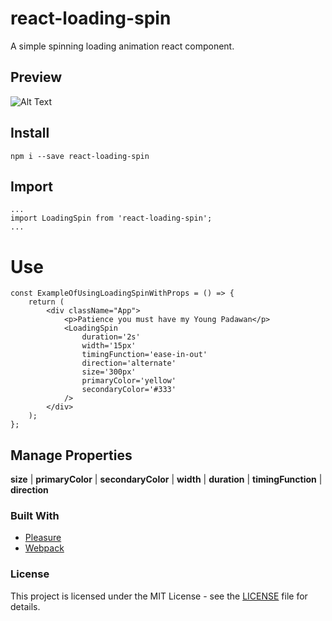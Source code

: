 # react-loading-spin
A simple spinning loading animation react component.


## Preview
![Alt Text](https://imgur.com/UaME3w9.gif)

## Install
```
npm i --save react-loading-spin
```

## Import
```
...
import LoadingSpin from 'react-loading-spin';
...

```

# Use
```
const ExampleOfUsingLoadingSpinWithProps = () => {
    return (
        <div className="App">
            <p>Patience you must have my Young Padawan</p>
            <LoadingSpin
                duration='2s'
                width='15px'
                timingFunction='ease-in-out'
                direction='alternate'
                size='300px'
                primaryColor='yellow'
                secondaryColor='#333'
            />
        </div>
    );
};
```

## Manage Properties
**size** | **primaryColor** | **secondaryColor** | **width** | **duration** | **timingFunction** | **direction**

### Built With
* [Pleasure](https://en.wikipedia.org/wiki/Pleasure)
* [Webpack](https://webpack.js.org/)

### License
This project is licensed under the MIT License - see the [LICENSE](LICENSE) file for details.
